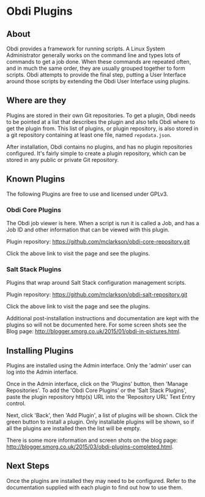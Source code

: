 # Obdi Plugins

## About

Obdi provides a framework for running scripts. A Linux System Administrator generally works on the command line and types lots of commands to get a job done. When these commands are repeated often, and in much the same order, they are usually grouped together to form scripts. Obdi attempts to provide the final step, putting a User Interface around those scripts by extending the Obdi User Interface using plugins.

## Where are they

Plugins are stored in their own Git repositories. To get a plugin, Obdi needs to be pointed at a list that describes the plugin and also tells Obdi where to get the plugin from. This list of plugins, or plugin repository, is also stored in a git repository containing at least one file, named `repodata.json`.

After installation, Obdi contains no plugins, and has no plugin repositories configured. It's fairly simple to create a plugin repository, which can be stored in any public or private Git repository.

## Known Plugins

The following Plugins are free to use and licensed under GPLv3.

### Obdi Core Plugins
The Obdi job viewer is here. When a script is run it is called a Job, and has a Job ID and other information that can be viewed with this plugin.

Plugin repository: https://github.com/mclarkson/obdi-core-repository.git

Click the above link to visit the page and see the plugins.

### Salt Stack Plugins
Plugins that wrap around Salt Stack configuration management scripts.

Plugin repository: https://github.com/mclarkson/obdi-salt-repository.git

Click the above link to visit the page and see the plugins.

Additional post-installation instructions and documentation are kept with the plugins so will not be documented here. For some screen shots see the Blog page: http://blogger.smorg.co.uk/2015/01/obdi-in-pictures.html.

## Installing Plugins

Plugins are installed using the Admin interface. Only the 'admin' user can log into the Admin interface.

Once in the Admin interface, click on the 'Plugins' button, then 'Manage Repositories'. To add the 'Obdi Core Plugins' or the 'Salt Stack Plugins', paste the plugin repository http(s) URL into the 'Repository URL' Text Entry control.

Next, click 'Back', then 'Add Plugin', a list of plugins will be shown. Click the green button to install a plugin. Only installable plugins will be shown, so if all the plugins are installed then the list will be empty.

There is some more information and screen shots on the blog page: http://blogger.smorg.co.uk/2015/03/obdi-plugins-completed.html.

## Next Steps

Once the plugins are installed they may need to be configured. Refer to the documentation supplied with each plugin to find out how to use them.

